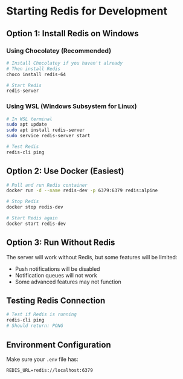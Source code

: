 # Starting Redis for Development

## Option 1: Install Redis on Windows

### Using Chocolatey (Recommended)
```bash
# Install Chocolatey if you haven't already
# Then install Redis
choco install redis-64

# Start Redis
redis-server
```

### Using WSL (Windows Subsystem for Linux)
```bash
# In WSL terminal
sudo apt update
sudo apt install redis-server
sudo service redis-server start

# Test Redis
redis-cli ping
```

## Option 2: Use Docker (Easiest)
```bash
# Pull and run Redis container
docker run -d --name redis-dev -p 6379:6379 redis:alpine

# Stop Redis
docker stop redis-dev

# Start Redis again
docker start redis-dev
```

## Option 3: Run Without Redis
The server will work without Redis, but some features will be limited:
- Push notifications will be disabled
- Notification queues will not work
- Some advanced features may not function

## Testing Redis Connection
```bash
# Test if Redis is running
redis-cli ping
# Should return: PONG
```

## Environment Configuration
Make sure your `.env` file has:
```
REDIS_URL=redis://localhost:6379
```